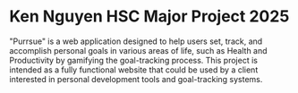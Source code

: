 # Ken Nguyen HSC Major Project 2025
 "Purrsue" is a web application designed to help users set, track, and accomplish personal goals in various areas of life, such as Health and Productivity by gamifying the goal-tracking process. This project is intended as a fully functional website that could be used by a client interested in personal development tools and goal-tracking systems.
